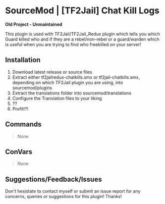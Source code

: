 # SourceMod | [TF2Jail] Chat Kill Logs
**Old Project - Unmaintained**

This plugin is used with TF2Jail/TF2Jail_Redux plugin which tells you which Guard killed who and if they are a rebel/non-rebel or a guard/warden which is useful when you are trying to find who freekilled on your server! 


## Installation
1. Download latest release or source files
2. Extract either tf2jailredux-chatkills.smx or tf2jail-chatkills.smx, depending on which TF2Jail plugin you are using, into sourcemod/plugins
3. Extract the translations folder into sourcemod/translations
3. Configure the Translation files to your liking
4. ??
5. Profit!?!

## Commands
> None

## ConVars
> None
  
## Suggestions/Feedback/Issues

Don't hesistate to contact myself or submit an issue report for any concerns, queries or suggestions for this plugin!
Thanks!

